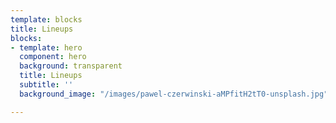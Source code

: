```yaml
---
template: blocks
title: Lineups
blocks:
- template: hero
  component: hero
  background: transparent
  title: Lineups
  subtitle: ''
  background_image: "/images/pawel-czerwinski-aMPfitH2tT0-unsplash.jpg"

---
```

